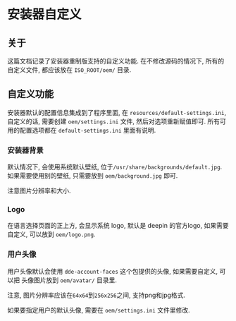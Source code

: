 # 安装器自定义

## 关于
这篇文档记录了安装器重制版支持的自定义功能.
在不修改源码的情况下, 所有的自定义文件, 都应该放在 `ISO_ROOT/oem/` 目录.

## 自定义功能
安装器默认的配置信息集成到了程序里面, 在 `resources/default-settings.ini`,
自定义的话, 需要创建 `oem/settings.ini` 文件, 然后对选项重新赋值即可.
所有可用的配置选项都在 `default-settings.ini` 里面有说明.


### 安装器背景
默认情况下, 会使用系统默认壁纸, 位于`/usr/share/backgrounds/default.jpg`.
如果需要使用别的壁纸, 只需要放到 `oem/background.jpg` 即可.

注意图片分辨率和大小.


### Logo
在语言选择页面的正上方, 会显示系统 logo, 默认是 deepin 的官方logo, 如果需要
自定义, 可以放到 `oem/logo.png`.


### 用户头像
用户头像默认会使用 `dde-account-faces` 这个包提供的头像, 如果需要自定义, 可以把
头像图片放到 `oem/avatar/` 目录里.

注意, 图片分辨率应该在`64x64`到`256x256`之间, 支持png和jpg格式.

如果要指定用户的默认头像, 需要在 `oem/settings.ini` 文件里修改.